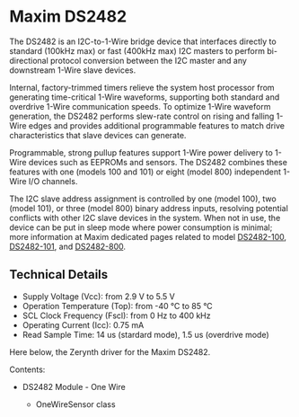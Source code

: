 # Maxim DS2482

The DS2482 is an I2C-to-1-Wire bridge device that interfaces directly to standard (100kHz max) or fast (400kHz max) I2C masters to perform bi-directional protocol conversion between the I2C master and any downstream 1-Wire slave devices.

Internal, factory-trimmed timers relieve the system host processor from generating time-critical 1-Wire waveforms, supporting both standard and overdrive 1-Wire communication speeds. To optimize 1-Wire waveform generation, the DS2482 performs slew-rate control on rising and falling 1-Wire edges and provides additional programmable features to match drive characteristics that slave devices can generate.

Programmable, strong pullup features support 1-Wire power delivery to 1-Wire devices such as EEPROMs and sensors. The DS2482 combines these features with one (models 100 and 101) or eight (model 800) independent 1-Wire I/O channels.

The I2C slave address assignment is controlled by one (model 100), two (model 101), or three (model 800) binary address inputs, resolving potential conflicts with other I2C slave devices in the system. When not in use, the device can be put in sleep mode where power consumption is minimal; more information at Maxim dedicated pages related to model [DS2482-100](https://www.maximintegrated.com/en/products/interface/controllers-expanders/DS2482-100.html), [DS2482-101](https://www.maximintegrated.com/en/products/interface/controllers-expanders/DS2482-101.html), and [DS2482-800](https://www.maximintegrated.com/en/products/interface/controllers-expanders/DS2482-800.html).

## Technical Details


* Supply Voltage (Vcc): from 2.9 V to 5.5 V
* Operation Temperature (Top): from -40 °C to 85 °C
* SCL Clock Frequency (Fscl): from 0 Hz to 400 kHz
* Operating Current (Icc): 0.75 mA
* Read Sample Time: 14 us (stardard mode), 1.5 us (overdrive mode)

Here below, the Zerynth driver for the Maxim DS2482.

Contents:


* DS2482 Module - One Wire


    * OneWireSensor class
<!--stackedit_data:
eyJoaXN0b3J5IjpbMTY4MzcwNTg0NF19
-->
